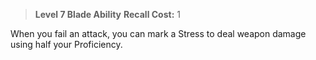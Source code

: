 > **Level 7 Blade Ability**
> **Recall Cost:** 1

When you fail an attack, you can mark a Stress to deal weapon damage using half your Proficiency.
